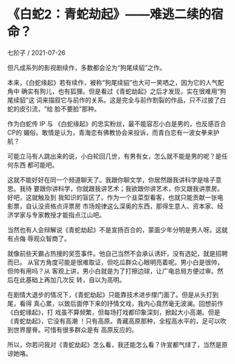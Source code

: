 # 《白蛇2：青蛇劫起》——难逃二续的宿命？

七阶子 / 2021-07-26

但凡成系列的影视剧续作，多数都会沦为“狗尾续貂”之作。

本来，《白蛇缘起》若有续作，被称“狗尾续貂”也大可一笑哂之，因为它的人气配角中
确实有狗儿，也有狐狸。但是看过《青蛇劫起》之后才发现，实在很难用“狗尾续貂”这
词来描叙它与前作的关系。这是完全与前作割裂的作品，只不过披了白蛇的皮引流，“给
脸不要脸”那种。

作为白蛇传 IP 与 《白蛇缘起》的忠实粉丝，最不能容忍小白是男的，也反感百合CP的
媚俗。敢情是认为，青海恋有佛教协会来投诉，而青白恋有一波女拳来护航？

可能立马有人跳出来的说，小白轮回几世，有男有女，怎么就不能是男的呢？是任何东西
都可能吧。

这就不能好好在同一个频道聊天了。我跟你聊文学，你居然跟我讲科学是啥子意思。我待
要跟你讲科学，你就跟我讲艺术；我欲跟你讲艺术，你又跟我讲票房。好吧，这就触及到
我知识的盲区了。作为一个韭菜型看客，也就只能贡献一张电影票，自认没资格点评票房
市场规律这么深奥的东西，那得生意人、资本家、经济学家与专家教授才能指点江山吧。

当然也有人会辩解说《青蛇劫起》不是宣扬百合的，蒙面少年分明是男人呀。这就有点侮
辱观众智商了。

就像前些天霸占热搜的吴签事件。他自己当然不会承认诱奸，没有选妃，就是招聘而已。
从官方角度可能是很难取证，但吃瓜群众心眼明亮着呢。男小白是很帅，但帅有用吗？从
客观上讲，男小白就是为了打擦边球，让广电总局方便过审。然后在此基础上再加几次反
转，自以为高明。

在剧情大退步的情况下，《青蛇劫起》只能靠技术进步撑门面了。但是从头打到尾，看得
真心累，以致后面停下来的抒情文戏，我内心竟然毫无波澜。回想前作《白蛇缘起》，打
戏虽不算频繁，但每场打戏都印象深刻，掀起大小高潮。但是《青蛇劫起》，它没有高潮
！只有高原。青藏高原那种，全程高水平的，足可以吹到世界屋脊。可惜有很多群众是有
高原反应的。

所以，你若问我对《青蛇劫起》怎么看，我还能怎么看？许宣都气绿了，当然是原谅她咯。
